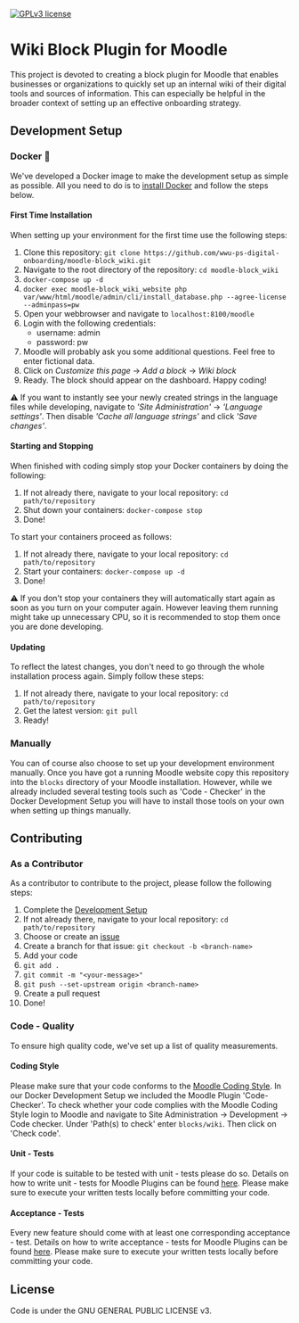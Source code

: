 [![GPLv3 license](https://img.shields.io/badge/License-GPLv3-blue.svg)](http://perso.crans.org/besson/LICENSE.html)

# Wiki Block Plugin for Moodle
This project is devoted to creating a block plugin for Moodle that enables businesses or organizations to quickly set up an internal wiki of their digital tools and sources of information. This can especially be helpful in the broader context of setting up an effective onboarding strategy.

## Development Setup
### Docker :whale:
We've developed a Docker image to make the development setup as simple as possible. All you need to do is to [install Docker](https://www.docker.com/products/docker-desktop) and follow the steps below.
#### First Time Installation
When setting up your environment for the first time use the following steps:
1. Clone this repository: ``git clone https://github.com/wwu-ps-digital-onboarding/moodle-block_wiki.git``
2. Navigate to the root directory of the repository: ``cd moodle-block_wiki``
3. ``docker-compose up -d``
4. ``docker exec moodle-block_wiki_website php var/www/html/moodle/admin/cli/install_database.php --agree-license --adminpass=pw``
5. Open your webbrowser and navigate to ``localhost:8100/moodle``
6. Login with the following credentials:
    - username: admin
    - password: pw
7. Moodle will probably ask you some additional questions. Feel free to enter fictional data.
8. Click on *Customize this page* -> *Add a block* -> *Wiki block*
9. Ready. The block should appear on the dashboard. Happy coding!

:warning: If you want to instantly see your newly created strings in the language files while developing, navigate to *'Site Administration'* -> *'Language settings'*. Then disable *'Cache all language strings'* and click *'Save changes'*.

#### Starting and Stopping
When finished with coding simply stop your Docker containers by doing the following:
1. If not already there, navigate to your local repository: ``cd path/to/repository``
2. Shut down your containers: ``docker-compose stop``
3. Done!

To start your containers proceed as follows:
1. If not already there, navigate to your local repository: ``cd path/to/repository``
2. Start your containers: ``docker-compose up -d``
3. Done!

:warning: If you don't stop your containers they will automatically start again as soon as you turn on your computer again. However leaving them running might take up unnecessary CPU, so it is recommended to stop them once you are done developing.

#### Updating
To reflect the latest changes, you don't need to go through the whole installation process again. Simply follow these steps:
1. If not already there, navigate to your local repository: ``cd path/to/repository``
2. Get the latest version: ``git pull``
3. Ready!

### Manually
You can of course also choose to set up your development environment manually. Once you have got a running Moodle website copy this repository into the ``blocks`` directory of your Moodle installation. However, while we already included several testing tools such as 'Code - Checker' in the Docker Development Setup you will have to install those tools on your own when setting up things manually.

## Contributing
### As a Contributor
As a contributor to contribute to the project, please follow the following steps:
1. Complete the [Development Setup](#development-setup)
2. If not already there, navigate to your local repository: ``cd path/to/repository``
3. Choose or create an [issue](https://github.com/wwu-ps-digital-onboarding/moodle-block_wiki/issues)
4. Create a branch for that issue: ``git checkout -b <branch-name>``
5. Add your code
6. ``git add .``
7. ``git commit -m "<your-message>"``
8. ``git push --set-upstream origin <branch-name>``
9. Create a pull request
10. Done!

### Code - Quality
To ensure high quality code, we've set up a list of quality measurements.
#### Coding Style
Please make sure that your code conforms to the [Moodle Coding Style](https://docs.moodle.org/dev/Coding_style). In our Docker Development Setup we included the Moodle Plugin 'Code-Checker'. To check whether your code complies with the Moodle Coding Style login to Moodle and navigate to Site Administration -> Development -> Code checker. Under 'Path(s) to check' enter ``blocks/wiki``. Then click on 'Check code'.
#### Unit - Tests
If your code is suitable to be tested with unit - tests please do so. Details on how to write unit - tests for Moodle Plugins can be found [here](https://docs.moodle.org/dev/PHPUnit). Please make sure to execute your written tests locally before committing your code.
#### Acceptance - Tests
Every new feature should come with at least one corresponding acceptance - test. Details on how to write acceptance - tests for Moodle Plugins can be found [here](https://docs.moodle.org/dev/Acceptance_testing). Please make sure to execute your written tests locally before committing your code.

## License
Code is under the GNU GENERAL PUBLIC LICENSE v3.
